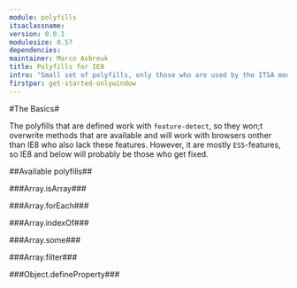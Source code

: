 ```yaml
---
module: polyfills
itsaclassname:
version: 0.0.1
modulesize: 0.57
dependencies:
maintainer: Marco Asbreuk
title: Polyfills for IE8
intro: "Small set of polyfills, only those who are used by the ITSA modules."
firstpar: get-started-onlywindow
---
```


#The Basics#

The polyfills that are defined work with `feature-detect`, so they won;t overwrite methods that are available and will work with browsers onther than IE8 who also lack these features. However, it are mostly `ES5`-features, so IE8 and below will probably be those who get fixed.

##Available polyfills##

###Array.isArray###

###Array.forEach###

###Array.indexOf###

###Array.some###

###Array.filter###

###Object.defineProperty###
